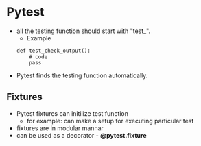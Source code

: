 # Pytest


- all the testing function should start with "test_".
	- Example 
	``` 
	def test_check_output():
		# code
		pass
	```
- Pytest finds the testing function automatically.


## Fixtures
- Pytest fixtures can initilize test function
	- for example: can make a setup for executing particular test
- fixtures are in modular mannar
- can be used as a decorator - __@pytest.fixture__